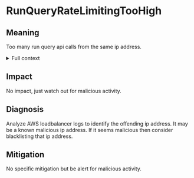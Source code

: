 # RunQueryRateLimitingTooHigh

## Meaning

Too many run query api calls from the same ip address.

<details>
<summary>Full context</summary>

Run query calls are made when user tries out a query in Baseten application.
It's very unlikely that a real user would be trying out lots of queries very
quickly, this is most likely a malicious actor.

</details>

## Impact

No impact, just watch out for malicious activity.

## Diagnosis

Analyze AWS loadbalancer logs to identify the offending ip address. It may be a
known malicious ip address. If it seems malicious then consider blacklisting
that ip address.

## Mitigation

No specific mitigation but be alert for malicious activity.
